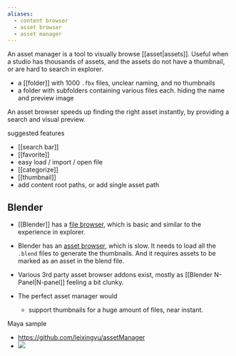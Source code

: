 ```yaml
---
aliases:
  - content browser
  - asset browser
  - asset manager
---
```


An asset manager is a tool to visually browse [[asset|assets]].
Useful when a studio has thousands of assets, and the assets do not have a thumbnail, or are hard to search in explorer.

- a [[folder]] with 1000 `.fbx` files, unclear naming, and no thumbnails
- a folder with subfolders containing various files each. hiding the name and preview image

An asset browser speeds up finding the right asset instantly, by providing a search and visual preview.

suggested features
- [[search bar]]
- [[favorite]]
- easy load / import / open file
- [[categorize]]
- [[thumbnail]]
- add content root paths, or add single asset path
## Blender
- [[Blender]] has a [file browser](https://docs.blender.org/manual/en/latest/editors/file_browser.html), which is basic and similar to the experience in explorer.
- Blender has an [asset browser](https://docs.blender.org/manual/en/latest/editors/asset_browser.html), which is slow. It needs to load all the `.blend` files to generate the thumbnails. And it requires assets to be marked as an asset in the blend file.
- Various 3rd party asset browser addons exist, mostly as [[Blender  N-Panel|N-panel]] feeling a bit clunky.

- The perfect asset manager would 
	- support thumbnails for a huge amount of files, near instant.

Maya sample 
- https://github.com/leixingyu/assetManager
- ![](https://camo.githubusercontent.com/006e0040774a22ec0f66a59adadde3a47d6bbf801b1249b9ab9a004e9cc463d6/68747470733a2f2f692e696d6775722e636f6d2f473455644479342e706e67)